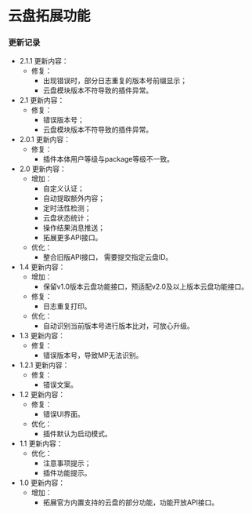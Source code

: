 # 云盘拓展功能

### 更新记录
- 2.1.1 更新内容：
  - 修复：
    - 出现错误时，部分日志重复的版本号前缀显示；
    - 云盘模块版本不符导致的插件异常。
- 2.1 更新内容：
  - 修复：
    - 错误版本号；
    - 云盘模块版本不符导致的插件异常。
- 2.0.1 更新内容：
  - 修复：
    - 插件本体用户等级与package等级不一致。
- 2.0 更新内容：
  - 增加：
    - 自定义认证；
    - 自动提取额外内容；
    - 定时活性检测；
    - 云盘状态统计；
    - 操作结果消息推送；
    - 拓展更多API接口。
  - 优化：
    - 整合旧版API接口， 需要提交指定云盘ID。 
- 1.4 更新内容：
  - 增加：
    - 保留v1.0版本云盘功能接口，预适配v2.0及以上版本云盘功能接口。
  - 修复：
    - 日志重复打印。
  - 优化：
    - 自动识别当前版本号进行版本比对，可放心升级。
- 1.3 更新内容：
  - 修复：
    - 错误版本号，导致MP无法识别。
- 1.2.1 更新内容：
  - 修复：
    - 错误文案。
- 1.2 更新内容：
  - 修复：
    - 错误UI界面。
  - 优化：
    - 插件默认为启动模式。
- 1.1 更新内容：
  - 优化：
    - 注意事项提示；
    - 插件功能提示。
- 1.0 更新内容：
  - 增加：
    - 拓展官方内置支持的云盘的部分功能，功能开放API接口。
